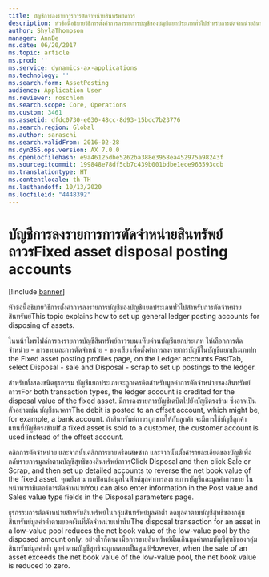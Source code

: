```yaml
---
title: บัญชีการลงรายการการตัดจำหน่ายสินทรัพย์ถาวร
description: หัวข้อนี้อธิบายวิธีการตั้งค่าการลงรายการบัญชีของบัญชีแยกประเภททั่วไปสำหรับการตัดจำหน่ายสินทรัพย์
author: ShylaThompson
manager: AnnBe
ms.date: 06/20/2017
ms.topic: article
ms.prod: ''
ms.service: dynamics-ax-applications
ms.technology: ''
ms.search.form: AssetPosting
audience: Application User
ms.reviewer: roschlom
ms.search.scope: Core, Operations
ms.custom: 3461
ms.assetid: dfdc0730-e030-48cc-8d93-15bdc7b23776
ms.search.region: Global
ms.author: saraschi
ms.search.validFrom: 2016-02-28
ms.dyn365.ops.version: AX 7.0.0
ms.openlocfilehash: e9a46125dbe5262ba388e3958ea452975a98243f
ms.sourcegitcommit: 199848e78df5cb7c439b001bdbe1ece963593cdb
ms.translationtype: HT
ms.contentlocale: th-TH
ms.lasthandoff: 10/13/2020
ms.locfileid: "4448392"
---
```

# <a name="fixed-asset-disposal-posting-accounts"></a><span data-ttu-id="f8953-103">บัญชีการลงรายการการตัดจำหน่ายสินทรัพย์ถาวร</span><span class="sxs-lookup"><span data-stu-id="f8953-103">Fixed asset disposal posting accounts</span></span>

[!include [banner](../includes/banner.md)]

<span data-ttu-id="f8953-104">หัวข้อนี้อธิบายวิธีการตั้งค่าการลงรายการบัญชีของบัญชีแยกประเภททั่วไปสำหรับการตัดจำหน่ายสินทรัพย์</span><span class="sxs-lookup"><span data-stu-id="f8953-104">This topic explains how to set up general ledger posting accounts for disposing of assets.</span></span>

<span data-ttu-id="f8953-105">ในหน้าโพรไฟล์การลงรายการบัญชีสินทรัพย์ถาวรบนแท็บด่วนบัญชีแยกประเภท ให้เลือกการตัดจำหน่าย - การขายและการตัดจำหน่าย - ของเสีย เพื่อตั้งค่าการลงรายการบัญชีในบัญชีแยกประเภท</span><span class="sxs-lookup"><span data-stu-id="f8953-105">In the Fixed asset posting profiles page, on the Ledger accounts FastTab, select Disposal - sale and Disposal - scrap to set up postings to the ledger.</span></span>

<span data-ttu-id="f8953-106">สำหรับทั้งสองชนิดธุรกรรม บัญชีแยกประเภทจะถูกเครดิตสำหรับมูลค่าการตัดจำหน่ายของสินทรัพย์ถาวร</span><span class="sxs-lookup"><span data-stu-id="f8953-106">For both transaction types, the ledger account is credited for the disposal value of the fixed asset.</span></span> <span data-ttu-id="f8953-107">มีการลงรายการบัญชีเดบิตไปยังบัญชีตรงข้าม ซึ่งอาจเป็น ตัวอย่างเช่น บัญชีธนาคาร</span><span class="sxs-lookup"><span data-stu-id="f8953-107">The debit is posted to an offset account, which might be, for example, a bank account.</span></span> <span data-ttu-id="f8953-108">ถ้าสินทรัพย์ถาวรถูกขายให้กับลูกค้า จะมีการใช้บัญชีลูกค้าแทนที่บัญชีตรงข้าม</span><span class="sxs-lookup"><span data-stu-id="f8953-108">If a fixed asset is sold to a customer, the customer account is used instead of the offset account.</span></span>

<span data-ttu-id="f8953-109">คลิกการตัดจำหน่าย และจากนั้นคลิกการขายหรือเศษซาก และจากนั้นตั้งค่ารายละเอียดของบัญชีเพื่อกลับรายการมูลค่าตามบัญชีสุทธิของสินทรัพย์ถาวร</span><span class="sxs-lookup"><span data-stu-id="f8953-109">Click Disposal and then click Sale or Scrap, and then set up detailed accounts to reverse the net book value of the fixed asset.</span></span> <span data-ttu-id="f8953-110">คุณยังสามารถป้อนข้อมูลในฟิลด์มูลค่าการลงรายการบัญชีและมูลค่าการขาย ในหน้าพารามิเตอร์การตัดจำหน่าย</span><span class="sxs-lookup"><span data-stu-id="f8953-110">You can also enter information in the Post value and Sales value type fields in the Disposal parameters page.</span></span> 

<span data-ttu-id="f8953-111">ธุรกรรมการตัดจำหน่ายสำหรับสินทรัพย์ในกลุ่มสินทรัพย์มูลค่าต่ำ ลดมูลค่าตามบัญชีสุทธิของกลุ่มสินทรัพย์มูลค่าต่ำตามยอดเงินที่ตัดจำหน่ายเท่านั้น</span><span class="sxs-lookup"><span data-stu-id="f8953-111">The disposal transaction for an asset in a low-value pool reduces the net book value of the low-value pool by the disposed amount only.</span></span> <span data-ttu-id="f8953-112">อย่างไรก็ตาม เมื่อการขายสินทรัพย์นั้นเกินมูลค่าตามบัญชีสุทธิของกลุ่มสินทรัพย์มูลค่าต่ำ มูลค่าตามบัญชีสุทธิจะถูกลดลงเป็นศูนย์</span><span class="sxs-lookup"><span data-stu-id="f8953-112">However, when the sale of an asset exceeds the net book value of the low-value pool, the net book value is reduced to zero.</span></span>





